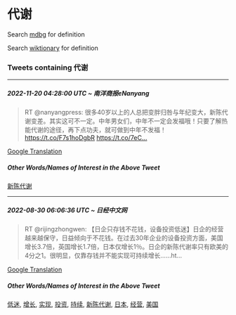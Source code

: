 # 代谢

Search [mdbg](https://www.mdbg.net/chinese/dictionary?page=worddict&wdrst=0&wdqb=代谢) for definition

Search [wiktionary](https://en.wiktionary.org/wiki/代谢) for definition

### Tweets containing 代谢

___
##### 2022-11-20 04:28:00 UTC ~ 南洋商报eNanyang
> RT @nanyangpress: 很多40岁以上的人总把变胖归咎与年纪变大，新陈代谢变差。其实这可不一定。中年男女们，中年不一定会发福哦！只要了解热能代谢的途径，再下点功夫，就可做到中年不发福！ https://t.co/F7s1hoDgbR https://t.co/7eC…

[Google Translation](https://translate.google.com/?hi=en&tab=TT&sl=zh-CN&tl=en&op=translate&text=RT+%40nanyangpress%3A+%E5%BE%88%E5%A4%9A40%E5%B2%81%E4%BB%A5%E4%B8%8A%E7%9A%84%E4%BA%BA%E6%80%BB%E6%8A%8A%E5%8F%98%E8%83%96%E5%BD%92%E5%92%8E%E4%B8%8E%E5%B9%B4%E7%BA%AA%E5%8F%98%E5%A4%A7%EF%BC%8C%E6%96%B0%E9%99%88%E4%BB%A3%E8%B0%A2%E5%8F%98%E5%B7%AE%E3%80%82%E5%85%B6%E5%AE%9E%E8%BF%99%E5%8F%AF%E4%B8%8D%E4%B8%80%E5%AE%9A%E3%80%82%E4%B8%AD%E5%B9%B4%E7%94%B7%E5%A5%B3%E4%BB%AC%EF%BC%8C%E4%B8%AD%E5%B9%B4%E4%B8%8D%E4%B8%80%E5%AE%9A%E4%BC%9A%E5%8F%91%E7%A6%8F%E5%93%A6%EF%BC%81%E5%8F%AA%E8%A6%81%E4%BA%86%E8%A7%A3%E7%83%AD%E8%83%BD%E4%BB%A3%E8%B0%A2%E7%9A%84%E9%80%94%E5%BE%84%EF%BC%8C%E5%86%8D%E4%B8%8B%E7%82%B9%E5%8A%9F%E5%A4%AB%EF%BC%8C%E5%B0%B1%E5%8F%AF%E5%81%9A%E5%88%B0%E4%B8%AD%E5%B9%B4%E4%B8%8D%E5%8F%91%E7%A6%8F%EF%BC%81+https%3A%2F%2Ft.co%2FF7s1hoDgbR+https%3A%2F%2Ft.co%2F7eC%E2%80%A6)
##### Other Words/Names of Interest in the Above Tweet
[新陈代谢](新陈代谢.md)
___
##### 2022-08-30 06:06:36 UTC ~ 日经中文网
> RT @rijingzhongwen: 【日企只存钱不花钱，设备投资低迷】日企的经营越来越保守，日益倾向于不花钱。在过去30年企业的设备投资方面，美国增长3.7倍，英国增长1.7倍，日本仅增长1％。日企的新陈代谢率只有欧美的4分之1。很明显，仅靠存钱并不能实现可持续增长……ht…

[Google Translation](https://translate.google.com/?hi=en&tab=TT&sl=zh-CN&tl=en&op=translate&text=RT+%40rijingzhongwen%3A+%E3%80%90%E6%97%A5%E4%BC%81%E5%8F%AA%E5%AD%98%E9%92%B1%E4%B8%8D%E8%8A%B1%E9%92%B1%EF%BC%8C%E8%AE%BE%E5%A4%87%E6%8A%95%E8%B5%84%E4%BD%8E%E8%BF%B7%E3%80%91%E6%97%A5%E4%BC%81%E7%9A%84%E7%BB%8F%E8%90%A5%E8%B6%8A%E6%9D%A5%E8%B6%8A%E4%BF%9D%E5%AE%88%EF%BC%8C%E6%97%A5%E7%9B%8A%E5%80%BE%E5%90%91%E4%BA%8E%E4%B8%8D%E8%8A%B1%E9%92%B1%E3%80%82%E5%9C%A8%E8%BF%87%E5%8E%BB30%E5%B9%B4%E4%BC%81%E4%B8%9A%E7%9A%84%E8%AE%BE%E5%A4%87%E6%8A%95%E8%B5%84%E6%96%B9%E9%9D%A2%EF%BC%8C%E7%BE%8E%E5%9B%BD%E5%A2%9E%E9%95%BF3.7%E5%80%8D%EF%BC%8C%E8%8B%B1%E5%9B%BD%E5%A2%9E%E9%95%BF1.7%E5%80%8D%EF%BC%8C%E6%97%A5%E6%9C%AC%E4%BB%85%E5%A2%9E%E9%95%BF1%EF%BC%85%E3%80%82%E6%97%A5%E4%BC%81%E7%9A%84%E6%96%B0%E9%99%88%E4%BB%A3%E8%B0%A2%E7%8E%87%E5%8F%AA%E6%9C%89%E6%AC%A7%E7%BE%8E%E7%9A%844%E5%88%86%E4%B9%8B1%E3%80%82%E5%BE%88%E6%98%8E%E6%98%BE%EF%BC%8C%E4%BB%85%E9%9D%A0%E5%AD%98%E9%92%B1%E5%B9%B6%E4%B8%8D%E8%83%BD%E5%AE%9E%E7%8E%B0%E5%8F%AF%E6%8C%81%E7%BB%AD%E5%A2%9E%E9%95%BF%E2%80%A6%E2%80%A6ht%E2%80%A6)
##### Other Words/Names of Interest in the Above Tweet
[低迷](低迷.md), [增长](增长.md), [实现](实现.md), [投资](投资.md), [持续](持续.md), [新陈代谢](新陈代谢.md), [日本](日本.md), [经营](经营.md), [美国](美国.md)
